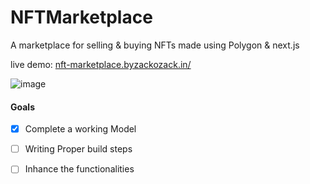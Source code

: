 # NFTMarketplace

A marketplace for selling & buying NFTs made using Polygon & next.js

live demo: [nft-marketplace.byzackozack.in/](https://nft-marketplace.byzackozack.in/)

![image](https://user-images.githubusercontent.com/69889382/184477817-1e581bea-8754-4091-b22f-70f82d3f10de.png)

#### Goals

- [x] Complete a working Model
- [ ] Writing Proper build steps 
- [ ] Inhance the functionalities

